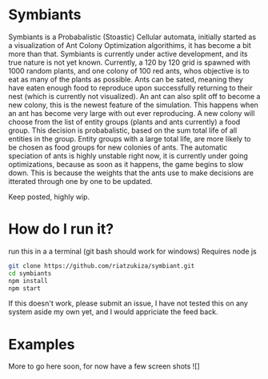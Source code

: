 # Symbiants

Symbiants is a Probabalistic (Stoastic) Cellular automata, initially started as a visualization of Ant Colony Optimization algorithims,
it has become a bit more than that. Symbiants is currently under active development, and its true nature is not yet known.
Currently, a 120 by 120 grid is spawned with 1000 random plants, and one colony of 100 red ants, whos objective is to
eat as many of the plants as possible. Ants can be sated, meaning they have eaten enough food to reproduce upon 
successfully returning to their nest (which is currently not visualized). An ant can also split off to become a new colony, this
is the newest feature of the simulation. This happens when an ant has become very large with out ever reproducing. A new colony
will choose from the list of entity groups (plants and ants currently) a food group. This decision is probabalistic, based on the sum total life of all entities in the group. Entity groups with a large total life, are more likely to be chosen as food groups for new colonies of ants. The automatic speciation of ants is highly unstable right now, it is currently under going optimizations, because as soon as it happens, the game begins to slow down. This is because the weights that the ants use to make decisions are itterated through one by one to be updated.

Keep posted, highly wip.

# How do I run it?

run this in a a terminal (git bash should work for windows)
Requires node js
```bash
git clone https://github.com/riatzukiza/symbiant.git
cd symbiants
npm install
npm start
```

If this doesn't work, please submit an issue, I have not tested this on any system aside my own yet, and I would
appriciate the feed back.
# Examples
More to go here soon, for now have a few screen shots
![]
